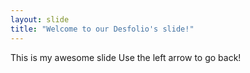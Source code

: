 ```yaml
---
layout: slide
title: "Welcome to our Desfolio's slide!"
---
```

This is my awesome slide
Use the left arrow to go back!